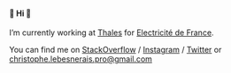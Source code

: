 #### 🦆 Hi 🦆

I’m currently working at [Thales](https://www.thalesgroup.com/) for [Electricité de France](https://www.edf.fr/).

You can find me on [StackOverflow](http://stackoverflow.com/users/990193/christophe) / [Instagram](https://www.instagram.com/christophe.lebesnerais/) / [Twitter](https://twitter.com/christophe_lb) or christophe.lebesnerais.pro@gmail.com
